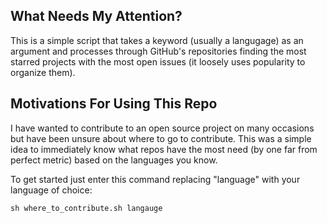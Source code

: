## What Needs My Attention?

This is a simple script that takes a keyword (usually a langugage) as an
argument and processes through GitHub's repositories finding the most
starred projects with the most open issues (it loosely uses popularity
to organize them). 

## Motivations For Using This Repo

I have wanted to contribute to an open source project on many occasions
but have been unsure about where to go to contribute. This was a simple
idea to immediately know what repos have the most need (by one far from
perfect metric) based on the languages you know. 

To get started just enter this command replacing "language" with your
language of choice:

`sh where_to_contribute.sh langauge`
